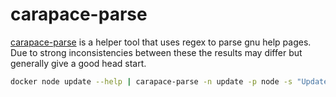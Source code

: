# carapace-parse

[carapace-parse] is a helper tool that uses regex to parse gnu help pages. Due to strong inconsistencies between these the results may differ but generally give a good head start.

```sh
docker node update --help | carapace-parse -n update -p node -s "Update a node"
```


[carapace-parse]:https://github.com/rsteube/carapace-bin/tree/master/cmd/carapace-parse
